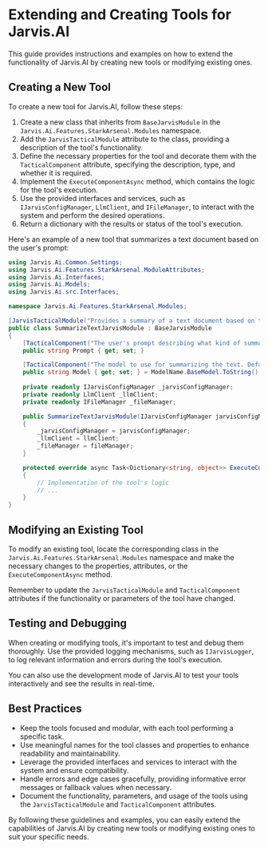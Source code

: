 # Extending and Creating Tools for Jarvis.AI

This guide provides instructions and examples on how to extend the functionality of Jarvis.AI by creating new tools or modifying existing ones.

## Creating a New Tool

To create a new tool for Jarvis.AI, follow these steps:

1. Create a new class that inherits from `BaseJarvisModule` in the `Jarvis.Ai.Features.StarkArsenal.Modules` namespace.
2. Add the `JarvisTacticalModule` attribute to the class, providing a description of the tool's functionality.
3. Define the necessary properties for the tool and decorate them with the `TacticalComponent` attribute, specifying the description, type, and whether it is required.
4. Implement the `ExecuteComponentAsync` method, which contains the logic for the tool's execution.
5. Use the provided interfaces and services, such as `IJarvisConfigManager`, `LlmClient`, and `IFileManager`, to interact with the system and perform the desired operations.
6. Return a dictionary with the results or status of the tool's execution.

Here's an example of a new tool that summarizes a text document based on the user's prompt:

```csharp
using Jarvis.Ai.Common.Settings;
using Jarvis.Ai.Features.StarkArsenal.ModuleAttributes;
using Jarvis.Ai.Interfaces;
using Jarvis.Ai.Models;
using Jarvis.Ai.src.Interfaces;

namespace Jarvis.Ai.Features.StarkArsenal.Modules;

[JarvisTacticalModule("Provides a summary of a text document based on the user's prompt.")]
public class SummarizeTextJarvisModule : BaseJarvisModule
{
    [TacticalComponent("The user's prompt describing what kind of summary is needed.", "string", true)]
    public string Prompt { get; set; }

    [TacticalComponent("The model to use for summarizing the text. Defaults to 'BaseModel' if not explicitly specified.", "string")]
    public string Model { get; set; } = ModelName.BaseModel.ToString();
  
    private readonly IJarvisConfigManager _jarvisConfigManager;
    private readonly LlmClient _llmClient;
    private readonly IFileManager _fileManager;

    public SummarizeTextJarvisModule(IJarvisConfigManager jarvisConfigManager, LlmClient llmClient, IFileManager fileManager)
    {
        _jarvisConfigManager = jarvisConfigManager;
        _llmClient = llmClient;
        _fileManager = fileManager;
    }

    protected override async Task<Dictionary<string, object>> ExecuteComponentAsync()
    {
        // Implementation of the tool's logic
        // ...
    }
}
```

## Modifying an Existing Tool

To modify an existing tool, locate the corresponding class in the `Jarvis.Ai.Features.StarkArsenal.Modules` namespace and make the necessary changes to the properties, attributes, or the `ExecuteComponentAsync` method.

Remember to update the `JarvisTacticalModule` and `TacticalComponent` attributes if the functionality or parameters of the tool have changed.

## Testing and Debugging

When creating or modifying tools, it's important to test and debug them thoroughly. Use the provided logging mechanisms, such as `IJarvisLogger`, to log relevant information and errors during the tool's execution.

You can also use the development mode of Jarvis.AI to test your tools interactively and see the results in real-time.

## Best Practices

- Keep the tools focused and modular, with each tool performing a specific task.
- Use meaningful names for the tool classes and properties to enhance readability and maintainability.
- Leverage the provided interfaces and services to interact with the system and ensure compatibility.
- Handle errors and edge cases gracefully, providing informative error messages or fallback values when necessary.
- Document the functionality, parameters, and usage of the tools using the `JarvisTacticalModule` and `TacticalComponent` attributes.

By following these guidelines and examples, you can easily extend the capabilities of Jarvis.AI by creating new tools or modifying existing ones to suit your specific needs.

